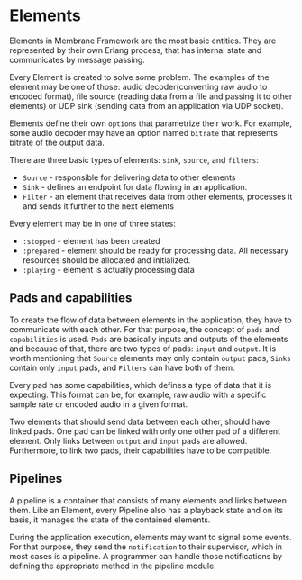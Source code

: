 # Elements

Elements in Membrane Framework are the most basic entities. They are represented by their own Erlang process, that has internal state and communicates by message passing.

Every Element is created to solve some problem. The examples of the element may be one of those: audio decoder(converting raw audio to encoded format), file source (reading data from a file and passing it to other elements) or UDP sink (sending data from an application via UDP socket).

Elements define their own `options` that parametrize their work. For example, some audio decoder may have an option named `bitrate` that represents bitrate of the output data.

There are three basic types of elements: `sink`, `source`, and `filters`:

* `Source` - responsible for delivering data to other elements
* `Sink` - defines an endpoint for data flowing in an application.
* `Filter` - an element that receives data from other elements, processes it and sends it further to the next elements

Every element may be in one of three states:

* `:stopped` - element has been created
* `:prepared` - element should be ready for processing data. All necessary resources should be allocated and initialized.
* `:playing` - element is actually processing data

## Pads and capabilities

To create the flow of data between elements in the application, they have to communicate with each other. For that purpose, the concept of `pads` and `capabilities` is used. `Pads` are basically inputs and outputs of the elements and because of that, there are two types of pads: `input` and `output`. It is worth mentioning that `Source` elements may only contain `output` pads, `Sinks` contain only `input` pads, and `Filters` can have both of them.

Every pad has some capabilities, which defines a type of data that it is expecting. This format can be, for example, raw audio with a specific sample rate or encoded audio in a given format.

Two elements that should send data between each other, should have linked pads. One pad can be linked with only one other pad of a different element. Only links between `output` and `input` pads are allowed. Furthermore, to link two pads, their capabilities have to be compatible.

## Pipelines

A pipeline is a container that consists of many elements and links between them. Like an Element, every Pipeline also has a playback state and on its basis, it manages the state of the contained elements.

During the application execution, elements may want to signal some events. For that purpose, they send the `notification` to their supervisor, which in most cases is a pipeline. A programmer can handle those notifications by defining the appropriate method in the pipeline module.
